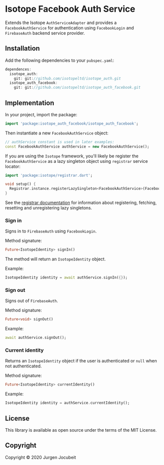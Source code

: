 # Isotope Facebook Auth Service

Extends the Isotope `AuthServiceAdapter` and provides a `FacebookAuthService` for authentication using `FacebookLogin` and `FirebaseAuth` backend service provider.

## Installation

Add the following dependencies to your `pubspec.yaml`:

```dart
dependences:
  isotope_auth:
    git: git://github.com/isotopeltd/isotope_auth.git
  isotope_auth_facebook:
    git: git://github.com/isotopeltd/isotope_auth_facebook.git
```

## Implementation

In your project, import the package:

```dart
import 'package:isotope_auth_facebook/isotope_auth_facebook';
```

Then instantiate a new `FacebookAuthService` object:

```dart
// authService constant is used in later examples:
const FacebookAuthService authService = new FacebookAuthService();
```

If you are using the `Isotope` framework, you'll likely be register the `FacebookAuthService` as a lazy singleton object using `registrar` service locator:

```dart
import 'package:isotope/registrar.dart';

void setup() {
  Registrar.instance.registerLazySingleton<FacebookAuthService>(FacebookAuthService());
}
```

See the [registrar documentation](https://github.com/IsotopeLtd/isotope/tree/master/lib/src/registrar) for information about registering, fetching, resetting and unregistering lazy singletons.

### Sign in

Signs in to `FirebaseAuth` using `FacebookLogin`.

Method signature:

```dart
Future<IsotopeIdentity> signIn()
```

The method will return an `IsotopeIdentity` object.

Example:

```dart
IsotopeIdentity identity = await authService.signIn({});
```

### Sign out

Signs out of `FirebaseAuth`.

Method signature:

```dart
Future<void> signOut()
```

Example:

```dart
await authService.signOut();
```

### Current identity

Returns an `IsotopeIdentity` object if the user is authenticated or `null` when not authenticated.

Method signature:

```dart
Future<IsotopeIdentity> currentIdentity()
```

Example:

```dart
IsotopeIdentity identity = authService.currentIdentity();
```

## License

This library is available as open source under the terms of the MIT License.

## Copyright

Copyright © 2020 Jurgen Jocubeit
